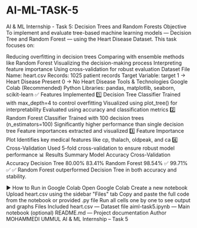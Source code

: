 # AI-ML-TASK-5
AI & ML Internship - Task 5: Decision Trees and Random Forests
Objective
To implement and evaluate tree-based machine learning models — Decision Tree and Random Forest — using the Heart Disease Dataset. This task focuses on:

Reducing overfitting in decision trees
Comparing with ensemble methods like Random Forest
Visualizing the decision-making process
Interpreting feature importance
Using cross-validation for robust evaluation
 Dataset
File Name: heart.csv
Records: 1025 patient records
Target Variable: target
1 → Heart Disease Present
0 → No Heart Disease
Tools & Technologies
Google Colab (Recommended)
Python
Libraries: pandas, matplotlib, seaborn, scikit-learn
✅ Features Implemented
1️⃣ Decision Tree Classifier
Trained with max_depth=4 to control overfitting
Visualized using plot_tree() for interpretability
Evaluated using accuracy and classification metrics
2️⃣ Random Forest Classifier
Trained with 100 decision trees (n_estimators=100)
Significantly higher performance than single decision tree
Feature importances extracted and visualized
3️⃣ Feature Importance Plot
Identifies key medical features like cp, thalach, oldpeak, and ca
4️⃣ Cross-Validation
Used 5-fold cross-validation to ensure robust model performance
📊 Results Summary
Model	Accuracy	Cross-Validation Accuracy
Decision Tree	80.00%	83.41%
Random Forest	98.54% ✅	99.71% ✅
✅ Random Forest outperformed Decision Tree in both accuracy and stability.

▶ How to Run in Google Colab
Open Google Colab
Create a new notebook
Upload heart.csv using the sidebar "Files" tab
Copy and paste the full code from the notebook or provided .py file
Run all cells one by one to see output and graphs
 Files Included
heart.csv — Dataset file
aiml-task5.ipynb — Main notebook (optional)
README.md — Project documentation
 Author
MOHAMMEDI UMMUL
AI & ML Internship – Task 5
